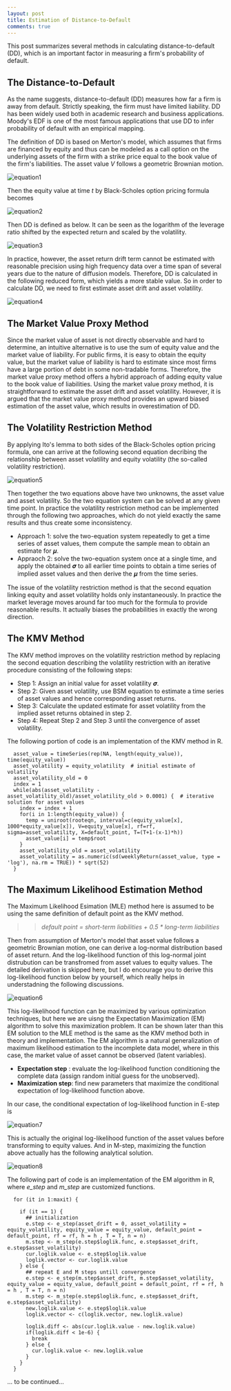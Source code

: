 ```yaml
---
layout: post
title: Estimation of Distance-to-Default
comments: true
---
```


This post summarizes several methods in calculating distance-to-default (DD), which is an important factor in measuring a firm's probability of default.

## The Distance-to-Default

As the name suggests, distance-to-default (DD) measures how far a firm is away from default. Strictly speaking, the firm must have limited liability. DD has been widely used both in academic research and business applications. Moody's EDF is one of the most famous applications that use DD to infer probability of default with an empirical mapping. 

The definition of DD is based on Merton's model, which assumes that firms are financed by equity and thus can be modeled as a call option on the underlying assets of the firm with a strike price equal to the book value of the firm's liabilities. The asset value *V* follows a geometric Brownian motion.

![equation1](/images/post_20171122_1.png)

Then the equity value at time *t* by Black-Scholes option pricing formula becomes

![equation2](/images/post_20171122_2.png)

Then DD is defined as below. It can be seen as the logarithm of the leverage ratio shifted by the expected return and scaled by the volatility.

![equation3](/images/post_20171122_3.png)

In practice, however, the asset return drift term cannot be estimated with reasonable precision using high frequency data over a time span of several years due to the nature of diffusion models. Therefore, DD is calculated in the following reduced form, which yields a more stable value. So in order to calculate DD, we need to first estimate asset drift and asset volatility.

![equation4](/images/post_20171122_4.png)


## The Market Value Proxy Method

Since the market value of asset is not directly observable and hard to determine, an intuitive alternative is to use the sum of equity value and the market value of liability. For public firms, it is easy to obtain the equity value, but the market value of liability is hard to estimate since most firms have a large portion of debt in some non-tradable forms. Therefore, the market value proxy method offers a hybrid approach of adding equity value to the book value of liabilities. Using the market value proxy method, it is straightforward to estimate the asset drift and asset volatility. However, it is argued that the market value proxy method provides an upward biased estimation of the asset value, which results in overestimation of DD. 


## The Volatility Restriction Method

By applying Ito's lemma to both sides of the Black-Scholes option pricing formula, one can arrive at the following second equation decribing the relationship between asset volatility and equity volatility (the so-called volatility restriction).

![equation5](/images/post_20171122_5.png)

Then together the two equations above have two unknowns, the asset value and asset volatility. So the two equation system can be solved at any given time point. In practice the volatility restriction method can be implemented through the following two approaches, which do not yield exactly the same results and thus create some inconsistency.

- Approach 1: solve the two-equation system repeatedly to get a time series of asset values, them compute the sample mean to obtain an estimate for 𝝁.
- Appraoch 2: solve the two-equation system once at a single time, and apply the obtained 𝝈 to all earlier time points to obtain a time series of implied asset values and then derive the 𝝁 from the time series.

The issue of the volatility restriction method is that the second equation linking equity and asset volatility holds only instantaneously. In practice the market leverage moves around far too much for the formula to provide reasonable results. It actually biases the probabilities in exactly the wrong direction. 


## The KMV Method

The KMV method improves on the volatility restriction method by replacing the second equation describing the volatility restriction with an iterative procedure consisting of the following steps:

- Step 1: Assign an initial value for asset volatility 𝝈. 
- Step 2: Given asset volatility, use BSM equation to estimate a time series of asset values and hence corresponding asset returns.
- Step 3: Calculate the updated estimate for asset volatility from the implied asset returns obtained in step 2.
- Step 4: Repeat Step 2 and Step 3 until the convergence of asset volatility.

The following portion of code is an implementation of the KMV method in R.
~~~
  asset_value = timeSeries(rep(NA, length(equity_value)), time(equity_value))
  asset_volatility = equity_volatility  # initial estimate of volatility
  asset_volatility_old = 0
  index = 1
  while(abs(asset_volatility - asset_volatility_old)/asset_volatility_old > 0.0001) {  # iterative solution for asset values
    index = index + 1
    for(i in 1:length(equity_value)) {
      temp = uniroot(rooteqn, interval=c(equity_value[x], 1000*equity_value[x]), V=equity_value[x], rf=rf, sigma=asset_volatility, X=default_point, T=(T+1-(x-1)*h))
      asset_value[i] = temp$root
    }
    asset_volatility_old = asset_volatility
    asset_volatility = as.numeric(sd(weeklyReturn(asset_value, type = 'log'), na.rm = TRUE)) * sqrt(52)
  }
~~~

## The Maximum Likelihood Estimation Method

The Maximum Likelihood Esimation (MLE) method here is assumed to be using the same definition of default point as the KMV method.

>> *default point = short-term liabilities + 0.5 * long-term liabilities*

Then from assumption of Merton's model that asset value follows a geometric Brownian motion, one can derive a log-normal distribution based of asset return. And the log-likelihood function of this log-normal joint distrubution can be transfromed from asset values to equity values. The detailed derivation is skipped here, but I do encourage you to derive this log-likelihood function below by yourself, which really helps in understadning the following discussions. 

![equation6](/images/post_20171122_6.png)

This log-likelihood function can be maximized by various optimization techniques, but here we are uisng the Expectation Maximization (EM) algorithm to solve this maximization problem. It can be shown later than this EM solution to the MLE method is the same as the KMV method both in theory and implementation. The EM algorithm is a natural generalization of maximum likelihood estimation to the incomplete data model, where in this case, the market value of asset cannot be observed (latent variables).

+  **Expectation step** : evaluate the log-likelihood function conditioning the complete data (assign random initial guess for the 	unobserved).  
+ **Maximization step**: find new parameters that maximize the conditional expectation of log-likelihood function above.

In our case, the conditional expectation of log-likelihood function in E-step is

![equation7](/images/post_20171122_7.png)

This is actually the original log-likelihood function of the asset values before transforming to equity values. And in M-step, maximizing the function above actually has the following analytical solution.

![equation8](/images/post_20171122_8.png)

The following part of code is an implementation of the EM algorithm in R, where *e_step* and *m_step* are customized functions.
~~~
  for (it in 1:maxit) {
    
    if (it == 1) {
      ## initialization
      e.step <- e_step(asset_drift = 0, asset_volatility = equity_volatility, equity_value = equity_value, default_point = default_point, rf = rf, h = h , T = T, n = n)
      m.step <- m_step(e.step$loglik.func, e.step$asset_drift, e.step$asset_volatility)
      cur.loglik.value <- e.step$loglik.value
      loglik.vector <- cur.loglik.value
    } else {
      ## repeat E and M steps untill convergence
      e.step <- e_step(m.step$asset_drift, m.step$asset_volatility, equity_value = equity_value, default_point = default_point, rf = rf, h = h , T = T, n = n)
      m.step <- m_step(e.step$loglik.func, e.step$asset_drift, e.step$asset_volatility)
      new.loglik.value <- e.step$loglik.value
      loglik.vector <- c(loglik.vector, new.loglik.value)
      
      loglik.diff <- abs(cur.loglik.value - new.loglik.value)
      if(loglik.diff < 1e-6) {
        break
      } else {
        cur.loglik.value <- new.loglik.value
      }
    }
  }
~~~

... to be continued...



